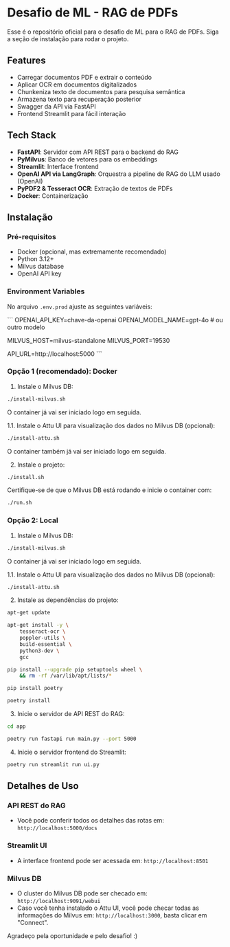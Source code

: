 # Desafio de ML - RAG de PDFs

Esse é o repositório oficial para o desafio de ML para o RAG de PDFs. Siga a seção de instalação para rodar o projeto.

## Features

- Carregar documentos PDF e extrair o conteúdo
- Aplicar OCR em documentos digitalizados
- Chunkeniza texto de documentos para pesquisa semântica
- Armazena texto para recuperação posterior
- Swagger da API via FastAPI
- Frontend Streamlit para fácil interação

## Tech Stack

- **FastAPI**: Servidor com API REST para o backend do RAG
- **PyMilvus**: Banco de vetores para os embeddings
- **Streamlit**: Interface frontend
- **OpenAI API via LangGraph**: Orquestra a pipeline de RAG do LLM usado (OpenAI)
- **PyPDF2 & Tesseract OCR**: Extração de textos de PDFs
- **Docker**: Containerização

## Instalação

### Pré-requisitos

- Docker (opcional, mas extremamente recomendado)
- Python 3.12+
- Milvus database
- OpenAI API key

### Environment Variables

No arquivo `.env.prod` ajuste as seguintes variáveis:

\`\`\`
OPENAI_API_KEY=chave-da-openai
OPENAI_MODEL_NAME=gpt-4o # ou outro modelo

MILVUS_HOST=milvus-standalone
MILVUS_PORT=19530

API_URL=http://localhost:5000
\`\`\`

### Opção 1 (recomendado): Docker

1. Instale o Milvus DB:

```bash
./install-milvus.sh
```

O container já vai ser iniciado logo em seguida.

1.1. Instale o Attu UI para visualização dos dados no Milvus DB (opcional):

```bash
./install-attu.sh
```

O container também já vai ser iniciado logo em seguida.

2. Instale o projeto:

```bash
./install.sh
```

Certifique-se de que o Milvus DB está rodando e inicie o container com:

```bash
./run.sh
```

### Opção 2: Local

1. Instale o Milvus DB:

```bash
./install-milvus.sh
```

O container já vai ser iniciado logo em seguida.

1.1. Instale o Attu UI para visualização dos dados no Milvus DB (opcional):

```bash
./install-attu.sh
```

2. Instale as dependências do projeto:

```bash
apt-get update

apt-get install -y \
    tesseract-ocr \
    poppler-utils \
    build-essential \
    python3-dev \
    gcc

pip install --upgrade pip setuptools wheel \
    && rm -rf /var/lib/apt/lists/*

pip install poetry
```

```bash
poetry install
```

3. Inicie o servidor de API REST do RAG:

```bash
cd app

poetry run fastapi run main.py --port 5000
```

4. Inicie o servidor frontend do Streamlit:

```bash
poetry run streamlit run ui.py
```

## Detalhes de Uso

### API REST do RAG

- Você pode conferir todos os detalhes das rotas em: `http://localhost:5000/docs`

### Streamlit UI

- A interface frontend pode ser acessada em: `http://localhost:8501`

### Milvus DB

- O cluster do Milvus DB pode ser checado em: `http://localhost:9091/webui`
- Caso você tenha instalado o Attu UI, você pode checar todas as informações do Milvus em: `http://localhost:3000`, basta clicar em "Connect".

Agradeço pela oportunidade e pelo desafio! :)
